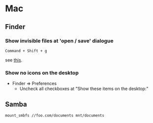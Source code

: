# Mac

## Finder

### Show invisible files at 'open / save' dialogue

`Command + Shift + g`

see [this](http://inforati.jp/apple/mac-tips-techniques/system-hints/how-to-use-move-to-folder-command-in-a-open-or-save-dialog-in-macos.html).

### Show no icons on the desktop

* Finder => Preferences
  * Uncheck all checkboxes at "Show these items on the desktop:"

## Samba

```markdown
mount_smbfs //foo.com/documents mnt/documents
```

